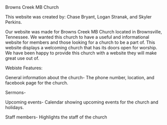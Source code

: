 Browns Creek MB Church

This website was created by: Chase Bryant, Logan Stranak, and Skyler Perkins.

Our website was made for Browns Creek MB Church located in Brownsville, Tennessee. We wanted this church to have a useful and informational website for members and those looking for a church to be a part of.  This website displays a welcoming church that has its doors open for worship. We have been happy to provide this church with a website they will make great use out of. 



Webiste Features:

General information about the church- The phone number, location, and facebook page for the church. 

Sermons-

Upcoming events- Calendar showing upcoming events for the church and holidays. 

Staff members- Highlights the staff of the church
